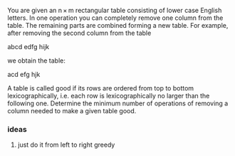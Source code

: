 You are given an n × m rectangular table consisting of lower case English letters. In one operation you can completely remove one column from the table. The remaining parts are combined forming a new table. For example, after removing the second column from the table


abcd
edfg
hijk
 

we obtain the table:


acd
efg
hjk
 

A table is called good if its rows are ordered from top to bottom lexicographically, i.e. each row is lexicographically no larger than the following one. Determine the minimum number of operations of removing a column needed to make a given table good.

### ideas
1. just do it from left to right greedy